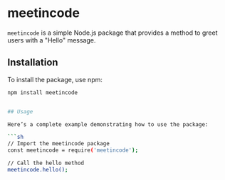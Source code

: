 # meetincode

`meetincode` is a simple Node.js package that provides a method to greet users with a "Hello" message.

## Installation

To install the package, use npm:

```sh
npm install meetincode


## Usage

Here’s a complete example demonstrating how to use the package:

```sh
// Import the meetincode package
const meetincode = require('meetincode');

// Call the hello method
meetincode.hello();
```
